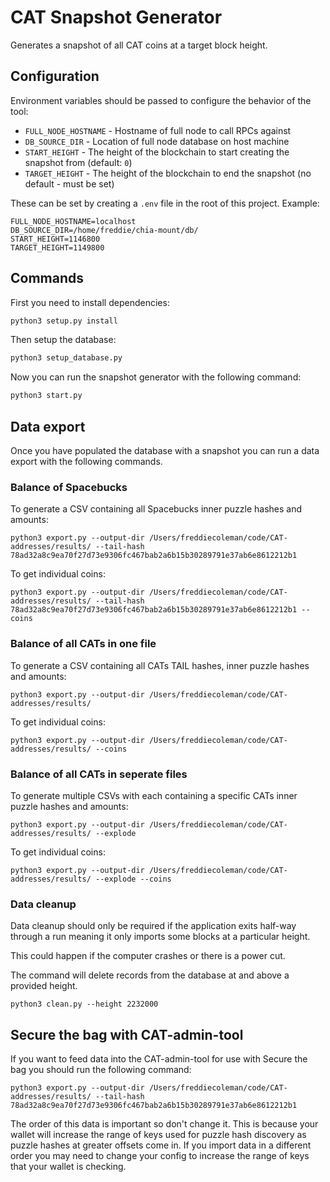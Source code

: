 # CAT Snapshot Generator

Generates a snapshot of all CAT coins at a target block height.

## Configuration

Environment variables should be passed to configure the behavior of the tool:

* `FULL_NODE_HOSTNAME` - Hostname of full node to call RPCs against
* `DB_SOURCE_DIR` - Location of full node database on host machine
* `START_HEIGHT` - The height of the blockchain to start creating the snapshot from (default: `0`)
* `TARGET_HEIGHT` - The height of the blockchain to end the snapshot (no default - must be set)

These can be set by creating a `.env` file in the root of this project. Example:

```
FULL_NODE_HOSTNAME=localhost
DB_SOURCE_DIR=/home/freddie/chia-mount/db/
START_HEIGHT=1146800
TARGET_HEIGHT=1149800
```

## Commands

First you need to install dependencies:

```bash
python3 setup.py install
```

Then setup the database:

```bash
python3 setup_database.py 
```

Now you can run the snapshot generator with the following command:

```bash
python3 start.py 
```

## Data export

Once you have populated the database with a snapshot you can run a data export with the following commands.

### Balance of Spacebucks

To generate a CSV containing all Spacebucks inner puzzle hashes and amounts:

```
python3 export.py --output-dir /Users/freddiecoleman/code/CAT-addresses/results/ --tail-hash 78ad32a8c9ea70f27d73e9306fc467bab2a6b15b30289791e37ab6e8612212b1
```

To get individual coins:

```
python3 export.py --output-dir /Users/freddiecoleman/code/CAT-addresses/results/ --tail-hash 78ad32a8c9ea70f27d73e9306fc467bab2a6b15b30289791e37ab6e8612212b1 --coins
```

### Balance of all CATs in one file

To generate a CSV containing all CATs TAIL hashes, inner puzzle hashes and amounts:

```
python3 export.py --output-dir /Users/freddiecoleman/code/CAT-addresses/results/
```

To get individual coins:

```
python3 export.py --output-dir /Users/freddiecoleman/code/CAT-addresses/results/ --coins
```

### Balance of all CATs in seperate files

To generate multiple CSVs with each containing a specific CATs inner puzzle hashes and amounts:

```
python3 export.py --output-dir /Users/freddiecoleman/code/CAT-addresses/results/ --explode
```

To get individual coins:

```
python3 export.py --output-dir /Users/freddiecoleman/code/CAT-addresses/results/ --explode --coins
```

### Data cleanup

Data cleanup should only be required if the application exits half-way through a run meaning it only imports some blocks at a particular height.

This could happen if the computer crashes or there is a power cut.

The command will delete records from the database at and above a provided height.

```
python3 clean.py --height 2232000
```

## Secure the bag with CAT-admin-tool

If you want to feed data into the CAT-admin-tool for use with Secure the bag you should run the following command:

```
python3 export.py --output-dir /Users/freddiecoleman/code/CAT-addresses/results/ --tail-hash 78ad32a8c9ea70f27d73e9306fc467bab2a6b15b30289791e37ab6e8612212b1
```

The order of this data is important so don't change it. This is because your wallet will increase the range of keys used for puzzle hash discovery as puzzle hashes at greater offsets come in. If you import data in a different order you may need to change your config to increase the range of keys that your wallet is checking.
